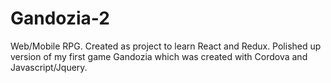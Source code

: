 # Gandozia-2
Web/Mobile RPG. Created as project to learn React and Redux. Polished up version of my first game Gandozia which was created with Cordova and Javascript/Jquery.
